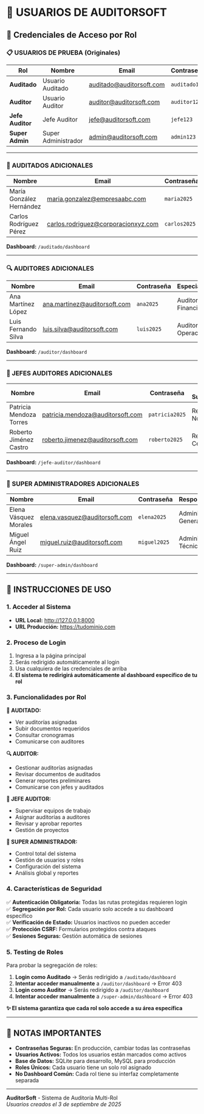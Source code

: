 # 👥 USUARIOS DE AUDITORSOFT

## 🔐 Credenciales de Acceso por Rol

### 📋 USUARIOS DE PRUEBA (Originales)

| Rol | Nombre | Email | Contraseña | Dashboard |
|-----|--------|-------|------------|-----------|
| **Auditado** | Usuario Auditado | auditado@auditorsoft.com | `auditado123` | `/auditado/dashboard` |
| **Auditor** | Usuario Auditor | auditor@auditorsoft.com | `auditor123` | `/auditor/dashboard` |
| **Jefe Auditor** | Jefe Auditor | jefe@auditorsoft.com | `jefe123` | `/jefe-auditor/dashboard` |
| **Super Admin** | Super Administrador | admin@auditorsoft.com | `admin123` | `/super-admin/dashboard` |

---

### 👤 AUDITADOS ADICIONALES

| Nombre | Email | Contraseña | Empresa/Organización |
|--------|-------|------------|---------------------|
| María González Hernández | maria.gonzalez@empresaabc.com | `maria2025` | Empresa ABC S.A. |
| Carlos Rodríguez Pérez | carlos.rodriguez@corporacionxyz.com | `carlos2025` | Corporación XYZ |

**Dashboard:** `/auditado/dashboard`

---

### 🔍 AUDITORES ADICIONALES

| Nombre | Email | Contraseña | Especialidad |
|--------|-------|------------|--------------|
| Ana Martínez López | ana.martinez@auditorsoft.com | `ana2025` | Auditoría Financiera |
| Luis Fernando Silva | luis.silva@auditorsoft.com | `luis2025` | Auditoría Operacional |

**Dashboard:** `/auditor/dashboard`

---

### 👔 JEFES AUDITORES ADICIONALES

| Nombre | Email | Contraseña | Área de Supervisión |
|--------|-------|------------|-------------------|
| Patricia Mendoza Torres | patricia.mendoza@auditorsoft.com | `patricia2025` | Región Norte |
| Roberto Jiménez Castro | roberto.jimenez@auditorsoft.com | `roberto2025` | Región Centro-Sur |

**Dashboard:** `/jefe-auditor/dashboard`

---

### 👑 SUPER ADMINISTRADORES ADICIONALES

| Nombre | Email | Contraseña | Responsabilidad |
|--------|-------|------------|-----------------|
| Elena Vásquez Morales | elena.vasquez@auditorsoft.com | `elena2025` | Administración General |
| Miguel Ángel Ruiz | miguel.ruiz@auditorsoft.com | `miguel2025` | Administración Técnica |

**Dashboard:** `/super-admin/dashboard`

---

## 🚀 INSTRUCCIONES DE USO

### 1. Acceder al Sistema
- **URL Local:** http://127.0.0.1:8000
- **URL Producción:** https://tudominio.com

### 2. Proceso de Login
1. Ingresa a la página principal
2. Serás redirigido automáticamente al login
3. Usa cualquiera de las credenciales de arriba
4. **El sistema te redirigirá automáticamente al dashboard específico de tu rol**

### 3. Funcionalidades por Rol

**🎯 AUDITADO:**
- Ver auditorías asignadas
- Subir documentos requeridos
- Consultar cronogramas
- Comunicarse con auditores

**🔍 AUDITOR:**
- Gestionar auditorías asignadas
- Revisar documentos de auditados
- Generar reportes preliminares
- Comunicarse con jefes y auditados

**👔 JEFE AUDITOR:**
- Supervisar equipos de trabajo
- Asignar auditorías a auditores
- Revisar y aprobar reportes
- Gestión de proyectos

**👑 SUPER ADMINISTRADOR:**
- Control total del sistema
- Gestión de usuarios y roles
- Configuración del sistema
- Análisis global y reportes

### 4. Características de Seguridad

✅ **Autenticación Obligatoria:** Todas las rutas protegidas requieren login  
✅ **Segregación por Rol:** Cada usuario solo accede a su dashboard específico  
✅ **Verificación de Estado:** Usuarios inactivos no pueden acceder  
✅ **Protección CSRF:** Formularios protegidos contra ataques  
✅ **Sesiones Seguras:** Gestión automática de sesiones  

### 5. Testing de Roles

Para probar la segregación de roles:

1. **Login como Auditado** → Serás redirigido a `/auditado/dashboard`
2. **Intentar acceder manualmente** a `/auditor/dashboard` → Error 403
3. **Login como Auditor** → Serás redirigido a `/auditor/dashboard`
4. **Intentar acceder manualmente** a `/super-admin/dashboard` → Error 403

**✨ El sistema garantiza que cada rol solo accede a su área específica**

---

## 📝 NOTAS IMPORTANTES

- **Contraseñas Seguras:** En producción, cambiar todas las contraseñas
- **Usuarios Activos:** Todos los usuarios están marcados como activos
- **Base de Datos:** SQLite para desarrollo, MySQL para producción
- **Roles Únicos:** Cada usuario tiene un solo rol asignado
- **No Dashboard Común:** Cada rol tiene su interfaz completamente separada

---

**AuditorSoft** - Sistema de Auditoría Multi-Rol  
*Usuarios creados el 3 de septiembre de 2025*
